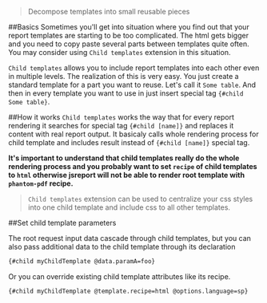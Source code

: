 > Decompose templates into small reusable pieces

##Basics
Sometimes you'll get into situation where you find out that your report templates are starting to be too complicated. The html gets bigger and you need to copy paste several parts between templates quite often. You may consider using `Child templates` extension in this situation.

`Child templates` allows you to include report templates into each other even in multiple levels. The realization of this is very easy. You just create a standard template for a part you want to reuse. Let's call it `Some table`. And then in every template  you want to use in just insert special tag `{#child Some table}`.

##How it works
`Child templates` works the way that for every report rendering it searches for special tag `{#child [name]}` and replaces it content with real report output. It basicaly calls whole rendering process for child template and includes result instead of `{#child [name]}` special tag. 

**It's important to understand that child templates really do the whole rendering process and you probably want to set `recipe` of child templates to `html` otherwise jsreport will not be able to render root template with `phantom-pdf` recipe.**    

> `Child templates` extension can be used to centralize your css styles into one child template and include css to all other templates.

##Set child template parameters

The root request input data cascade through child templates, but you can also pass additional data to the child template through its declaration
```html
{#child myChildTemplate @data.paramA=foo}
```

Or you can override existing child template attributes like its recipe.
```html
{#child myChildTemplate @template.recipe=html @options.language=sp}
```
